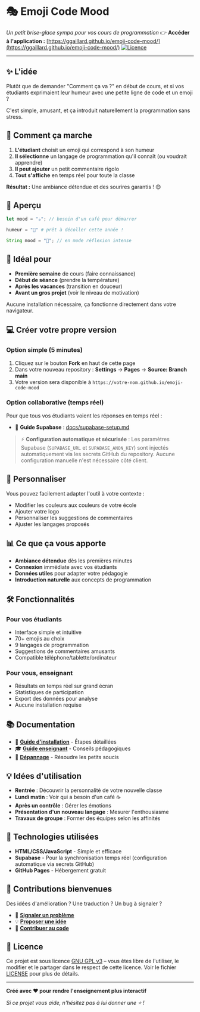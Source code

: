 # 🎭 Emoji Code Mood

*Un petit brise-glace sympa pour vos cours de programmation*
👉 **Accéder à l'application :** [https://ggaillard.github.io/emoji-code-mood/](https://ggaillard.github.io/emoji-code-mood/)
[![Licence](https://img.shields.io/badge/Licence-GNU_GPL_v3-blue)](LICENSE)

---

## ✨ L'idée

Plutôt que de demander "Comment ça va ?" en début de cours, et si vos étudiants exprimaient leur humeur avec une petite ligne de code et un emoji ? 

C'est simple, amusant, et ça introduit naturellement la programmation sans stress.

## 🌟 Comment ça marche

1. **L'étudiant** choisit un emoji qui correspond à son humeur
2. **Il sélectionne** un langage de programmation qu'il connaît (ou voudrait apprendre)
3. **Il peut ajouter** un petit commentaire rigolo
4. **Tout s'affiche** en temps réel pour toute la classe

**Résultat :** Une ambiance détendue et des sourires garantis ! 😊

## 📱 Aperçu

```javascript
let mood = "☕"; // besoin d'un café pour démarrer
```

```python  
humeur = "🚀" # prêt à décoller cette année !
```

```java
String mood = "🤔"; // en mode réflexion intense
```

## 🎯 Idéal pour

- **Première semaine** de cours (faire connaissance)
- **Début de séance** (prendre la température)
- **Après les vacances** (transition en douceur) 
- **Avant un gros projet** (voir le niveau de motivation)

Aucune installation nécessaire, ça fonctionne directement dans votre navigateur.

## 💻 Créer votre propre version

### Option simple (5 minutes)
1. Cliquez sur le bouton **Fork** en haut de cette page
2. Dans votre nouveau repository : **Settings** → **Pages** → **Source: Branch main**
3. Votre version sera disponible à `https://votre-nom.github.io/emoji-code-mood`

### Option collaborative (temps réel)
Pour que tous vos étudiants voient les réponses en temps réel :
- 📖 **Guide Supabase** : [docs/supabase-setup.md](docs/supabase-setup.md)

> ⚡ **Configuration automatique et sécurisée** :
> Les paramètres Supabase (`SUPABASE_URL` et `SUPABASE_ANON_KEY`) sont injectés automatiquement via les secrets GitHub du repository. Aucune configuration manuelle n'est nécessaire côté client.

## 🎨 Personnaliser

Vous pouvez facilement adapter l'outil à votre contexte :
- Modifier les couleurs aux couleurs de votre école
- Ajouter votre logo
- Personnaliser les suggestions de commentaires
- Ajuster les langages proposés

## 📊 Ce que ça vous apporte

- **Ambiance détendue** dès les premières minutes
- **Connexion** immédiate avec vos étudiants
- **Données utiles** pour adapter votre pédagogie
- **Introduction naturelle** aux concepts de programmation

## 🛠️ Fonctionnalités

### Pour vos étudiants
- Interface simple et intuitive
- 70+ emojis au choix
- 9 langages de programmation
- Suggestions de commentaires amusants
- Compatible téléphone/tablette/ordinateur

### Pour vous, enseignant
- Résultats en temps réel sur grand écran
- Statistiques de participation
- Export des données pour analyse
- Aucune installation requise

## 📚 Documentation

- 📖 **[Guide d'installation](docs/setup.md)** - Étapes détaillées
- 🎓 **[Guide enseignant](docs/teacher-guide.md)** - Conseils pédagogiques
- 🔧 **[Dépannage](docs/troubleshooting.md)** - Résoudre les petits soucis


## 💡 Idées d'utilisation

- **Rentrée** : Découvrir la personnalité de votre nouvelle classe
- **Lundi matin** : Voir qui a besoin d'un café ☕
- **Après un contrôle** : Gérer les émotions
- **Présentation d'un nouveau langage** : Mesurer l'enthousiasme
- **Travaux de groupe** : Former des équipes selon les affinités

## 🚀 Technologies utilisées

- **HTML/CSS/JavaScript** - Simple et efficace
- **Supabase** - Pour la synchronisation temps réel (configuration automatique via secrets GitHub)
- **GitHub Pages** - Hébergement gratuit

## 🤝 Contributions bienvenues

Des idées d'amélioration ? Une traduction ? Un bug à signaler ?

- 🐛 **[Signaler un problème](../../issues)**
- 💡 **[Proposer une idée](../../issues)**
- 🔧 **[Contribuer au code](CONTRIBUTING.md)**


## 📄 Licence

Ce projet est sous licence [GNU GPL v3](https://www.gnu.org/licenses/gpl-3.0.fr.html) – vous êtes libre de l'utiliser, le modifier et le partager dans le respect de cette licence. Voir le fichier [LICENSE](LICENSE) pour plus de détails.

---

**Créé avec ❤️ pour rendre l'enseignement plus interactif**

*Si ce projet vous aide, n'hésitez pas à lui donner une ⭐ !*
